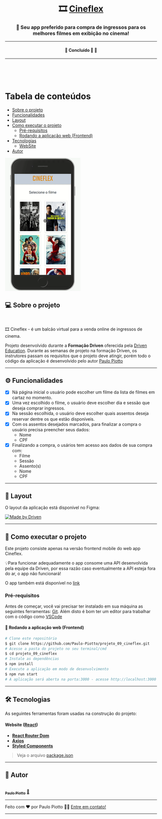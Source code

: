 

<h1 align="center">
     🎞️ <a href="#" alt="site do ecoleta"> Cineflex</a>
</h1>

<h3 align="center">
    🎥 Seu app preferido para compra de ingressos para os melhores filmes em exibição no cinema! 
</h3>

---

<h4 align="center">
	🚧   Concluído 🚀 🚧
</h4>

---
<br><br>
Tabela de conteúdos
=================
<!--ts-->
   * [Sobre o projeto](#-sobre-o-projeto)
   * [Funcionalidades](#-funcionalidades)
   * [Layout](#-layout)
   * [Como executar o projeto](#-como-executar-o-projeto)
     * [Pré-requisitos](#pré-requisitos)
     * [Rodando a aplicação web (Frontend)](#frontend)
   * [Tecnologias](#-tecnologias)
     * [WebSite](#Website)
   * [Autor](#-autor)
<!--te-->

<img src="./public/assets/peekCineflex.gif" width="250px"/>


## 💻 Sobre o projeto
<br>

🎞️ Cineflex - é um balcão virtual para a venda online de ingressos de cinema.


Projeto desenvolvido durante a **Formação Driven** oferecida pela [Driven Education](https://www.driven.com.br/?utm_source=search&utm_medium=google-ads&utm_campaign=branding&gclid=Cj0KCQiA7oyNBhDiARIsADtGRZa8cqYastMgHzxSP4gfGdixu6ib79VG7zi6xrecJNkRGD1D2Ap7k20aAuxIEALw_wcB).
Durante as semanas de projeto na formação Driven, os instrutores passam os requisitos que o projeto deve atingir, porém todo o código da aplicação é desenvolvido pelo autor [Paulo Piotto](https://github.com/Paulo-Piotto)

---

## ⚙️ Funcionalidades

- [x] Ná página inicial o usuário pode escolher um filme da lista de filmes em cartaz no momento.
- [x] Uma vez escolhido o filme, o usuário deve escolher dia e sessão que deseja comprar ingressos.
- [x] Na sessão escolhida, o usuário deve escolher quais assentos deseja reservar dentre os que estão disponíveis.
- [x] Com os assentos desejados marcados, para finalizar a compra o usuário precisa preencher seus dados:
    - Nome
    - CPF
- [x] Finalizando a compra, o usários tem acesso aos dados de sua compra com:
    - Filme
    - Sessão
    - Assento(s)
    - Nome
    - CPF

---

## 🎨 Layout

O layout da aplicação está disponível no Figma:

<a href="https://www.figma.com/file/rc7ZTYfLZg9zpGahWB1aXb/Cineflex?node-id=0%3A1">
  <img alt="Made by Driven" src="https://img.shields.io/badge/Acessar%20Layout%20-Figma-%2304D361">
</a>

---

## 🚀 Como executar o projeto

Este projeto consiste apenas na versão frontend mobile do web app Cineflex.

💡Para funcionar adequadamente o app consome uma API desenvolvida pela equipe da Driven, por essa razão caso eventualmente a API esteja fora do ar, o app não funcionará!

O app também está disponível no [link](https://projeto-09-cineflex-two.vercel.app)

### Pré-requisitos

Antes de começar, você vai precisar ter instalado em sua máquina as seguintes ferramentas:
[Git](https://git-scm.com).
Além disto é bom ter um editor para trabalhar com o código como [VSCode](https://code.visualstudio.com/)



#### 🧭 Rodando a aplicação web (Frontend)

```bash
# Clone este repositório
$ git clone https://github.com/Paulo-Piotto/projeto_09_cineflex.git
# Acesse a pasta do projeto no seu terminal/cmd
$ cd projeto_09_cineflex
# Instale as dependências
$ npm install
# Execute a aplicação em modo de desenvolvimento
$ npm run start
# A aplicação será aberta na porta:3000 - acesse http://localhost:3000
```

---

## 🛠 Tecnologias

As seguintes ferramentas foram usadas na construção do projeto:

#### **Website**  ([React](https://reactjs.org/))

-   **[React Router Dom](https://github.com/ReactTraining/react-router/tree/master/packages/react-router-dom)**
-   **[Axios](https://github.com/axios/axios)**
-   **[Styled Components](https://styled-components.com/)**

> Veja o arquivo  [package.json](https://github.com/Paulo-Piotto/projeto_09_cineflex/blob/main/package.json)

---

## 🦸 Autor

<a href="https://www.linkedin.com/in/paulo-henrique-amancio-piotto-b745a1167/">
 <img style="border-radius: 50%;" src="https://avatars.githubusercontent.com/u/83779118?v=4" width="100px;" alt=""/>
 <br />
 <sub><b>Paulo Piotto</b></sub></a> <a href="https://www.linkedin.com/in/paulo-henrique-amancio-piotto-b745a1167/">🚀</a>
 <br />

---

Feito com ❤️ por Paulo Piotto 👋🏽 [Entre em contato!](https://www.linkedin.com/in/paulo-henrique-amancio-piotto-b745a1167/)

---
